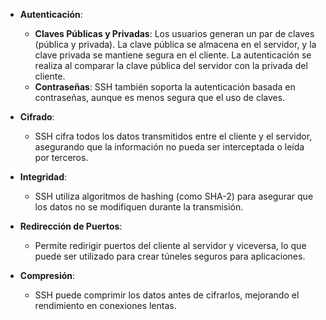 - **Autenticación**:
    
    - **Claves Públicas y Privadas**: Los usuarios generan un par de claves (pública y privada). La clave pública se almacena en el servidor, y la clave privada se mantiene segura en el cliente. La autenticación se realiza al comparar la clave pública del servidor con la privada del cliente.
    - **Contraseñas**: SSH también soporta la autenticación basada en contraseñas, aunque es menos segura que el uso de claves.
- **Cifrado**:
    
    - SSH cifra todos los datos transmitidos entre el cliente y el servidor, asegurando que la información no pueda ser interceptada o leída por terceros.
- **Integridad**:
    
    - SSH utiliza algoritmos de hashing (como SHA-2) para asegurar que los datos no se modifiquen durante la transmisión.
- **Redirección de Puertos**:
    
    - Permite redirigir puertos del cliente al servidor y viceversa, lo que puede ser utilizado para crear túneles seguros para aplicaciones.
- **Compresión**:
    
    - SSH puede comprimir los datos antes de cifrarlos, mejorando el rendimiento en conexiones lentas.